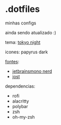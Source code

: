 # .dotfiles
minhas configs

ainda sendo atualizado :)

tema: [tokyo night](https://www.xfce-look.org/p/1681315)

icones: papyrus dark

[fontes](https://github.com/ryanoasis/nerd-fonts): 
- [jetbrainsmono nerd](https://github.com/ryanoasis/nerd-fonts/releases/download/v3.0.2/JetBrainsMono.tar.xz)
- [jost](https://fonts.google.com/specimen/Jost)

dependencias:
- rofi
- alacritty
- polybar
- zsh
- oh-my-zsh
